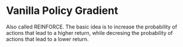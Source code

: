 # Vanilla Policy Gradient

Also called REINFORCE. The basic idea is to increase the probability of actions that lead to a higher return, while decresing the probability of actions that lead to a lower return.
